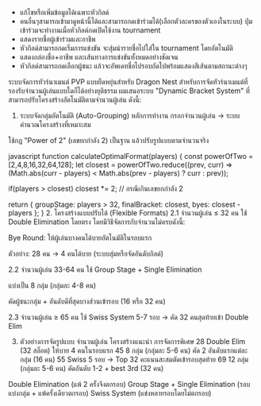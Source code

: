 - แก้ไขหรือเพิ่มข้อมูลได้เฉพาะหัวกิลด์
- คนอื่นๆสามารถเข้ามาดูหน้านี้ได้และสามารถกดเข้าร่วมได้(เลือกตัวละครของตัวเองในระบบ) ปุ่มเข้าร่วมจะทำงานเมื่อหัวกิลด์กดเปิดใช้งาน tournament
- แสดงรายชื่อผู้เข้าร่วมและอาชีพ
- หัวกิลด์สามารถกดเริ่มการแข่งขัน จะสุ่มนำรายชื่อไปใส่ใน tournament โดยอัตโนมัติ
- แสดงกล่องชื่อ+อาชีพ และเส้นทางการแข่งขันทั้งหมดอย่างชัดเจน
- หัวกิลด์สามารถกดเลือกผู้ชนะ แล้วจะอัพเดทชื่อไปรอบถัดไปพร้อมแสดงสีเส้นตามสถานะต่างๆ

ระบบจัดการทัวร์นาเมนต์ PVP แบบยืดหยุ่นสำหรับ Dragon Nest
สำหรับการจัดทัวร์นาเมนต์ที่รองรับจำนวนผู้เล่นแบบใดก็ได้อย่างยุติธรรม ผมเสนอระบบ "Dynamic Bracket System" ที่สามารถปรับโครงสร้างอัตโนมัติตามจำนวนผู้เล่น ดังนี้:

1. ระบบจัดกลุ่มอัตโนมัติ (Auto-Grouping)
หลักการทำงาน
กรอกจำนวนผู้เล่น → ระบบคำนวณโครงสร้างที่เหมาะสม

ใช้กฎ "Power of 2" (เลขยกกำลัง 2) เป็นฐาน แล้วปรับรูปแบบตามจำนวนจริง

javascript
function calculateOptimalFormat(players) {
  const powerOfTwo = [2,4,8,16,32,64,128];
  let closest = powerOfTwo.reduce((prev, curr) => 
    (Math.abs(curr - players) < Math.abs(prev - players) ? curr : prev));
  
  if(players > closest) closest *= 2; // กรณีเกินเลขยกกำลัง 2
  
  return {
    groupStage: players > 32,
    finalBracket: closest,
    byes: closest - players
  };
}
2. โครงสร้างแบบปรับได้ (Flexible Formats)
2.1 จำนวนผู้เล่น ≤ 32 คน
ใช้ Double Elimination โดยตรง โดยมีวิธีจัดการกับจำนวนไม่ครบดังนี้:

Bye Round: ให้ผู้เล่นบางคนได้บายอัตโนมัติในรอบแรก

ตัวอย่าง: 28 คน → 4 คนได้บาย (ระบบสุ่มหรือจัดอันดับกิลด์)

2.2 จำนวนผู้เล่น 33-64 คน
ใช้ Group Stage + Single Elimination

แบ่งเป็น 8 กลุ่ม (กลุ่มละ 4-8 คน)

คัดผู้ชนะกลุ่ม + อันดับดีที่สุดบางส่วนเข้ารอบ (16 หรือ 32 คน)

2.3 จำนวนผู้เล่น ≥ 65 คน
ใช้ Swiss System 5-7 รอบ → คัด 32 คนสุดท้ายเข้า Double Elim

3. ตัวอย่างการจัดรูปแบบ
จำนวนผู้เล่น	โครงสร้างแนะนำ	การจัดการพิเศษ
28	Double Elim (32 สล็อต)	ให้บาย 4 คนในรอบแรก
45	8 กลุ่ม (กลุ่มละ 5-6 คน)	คัด 2 อันดับแรกแต่ละกลุ่ม (16 คน)
55	Swiss 5 รอบ → Top 32	คะแนนสะสมตัดเข้ารอบสุดท้าย
69	12 กลุ่ม (กลุ่มละ 5-6 คน)	คัดอันดับ 1-2 + best 3rd (32 คน)

Double Elimination (แพ้ 2 ครั้งจึงตกรอบ)
Group Stage + Single Elimination (รอบแบ่งกลุ่ม + แพ้ครั้งเดียวตกรอบ)
Swiss System (แข่งหลายรอบโดยไม่ตกรอบ)